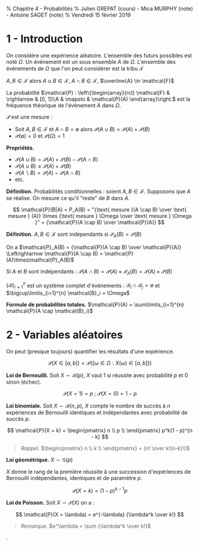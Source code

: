 % Chapitre 4 - Probabilités
% Julien GREPAT (cours) - Mica MURPHY (note) - Antoine SAGET (note)
% Vendredi 15 février 2019

# 1 - Introduction

On considère une expérience aléatoire.  L'ensemble des futurs possibles est noté $\Omega$. Un événement est un sous ensemble $A$ de $\Omega$. L'ensemble des événements de $\Omega$ que l'on peut considérer est la tribu $\mathcal{F}$

$A, B \in \mathcal{F}$ alors $A \cup B \in \mathcal{F}$, $A \cap B \in \mathcal{F}$, $\overline{A} \in \mathcal{F}$

La probabilité $\mathcal{P} : \left\{\begin{array}{rcl} \mathcal{F} & \rightarrow & [0, 1]\\A & \mapsto & \mathcal{P}(A) \end{array}\right.$ est la fréquence théorique de l'évènement $A$ dans $\Omega$.

$\mathcal{P}$ est une mesure :

- Soit $A, B \in \mathcal{F}$ et $A \cap B = \emptyset$ alors $\mathcal{P}(A \cup B) = \mathcal{P}(A) + \mathcal{P}(B)$
- $\mathcal{P}(\emptyset) = 0$ et $\mathcal{P}(\Omega) = 1$

**Propriétés.**
- $\mathcal{P}(A \cup B) = \mathcal{P}(A) + \mathcal{P}(B) - \mathcal{P}(A \cap B)$
- $\mathcal{P}(A \cup B) \leq \mathcal{P}(A) + \mathcal{P}(B)$
- $\mathcal{P}(A \backslash B) = \mathcal{P}(A) - \mathcal{P}(A \cap B)$
- etc.

**Définition.** Probabilités conditionnelles : soient $A, B \in \mathcal{F}$. Supposons que $A$ se réalise. On mesure ce qu'il "reste" de $B$ dans $A$.

$$
\mathcal{P}(B|A) = P_A(B) = "{\text{ mesure }(A \cap B) \over \text{ mesure } (A)} \times {\text{ mesure } \Omega \over \text{ mesure } \Omega }" = {\mathcal{P}(A \cap B) \over \mathcal{P}(A)}
$$

**Définition.** $A, B \in \mathcal{F}$ sont indépendants si $\mathcal{P}_A(B) = \mathcal{P}(B)$

On a $\mathcal{P}_A(B) = {\mathcal{P}(A \cap B) \over \mathcal{P}(A)} \Leftrightarrow \mathcal{P}(A \cap B) = \mathcal{P}(A)\times\mathcal{P}_A(B)$

Si $A$ et $B$ sont indépendants : $\mathcal{P}(A \cap B) = \mathcal{P}(A)\times\mathcal{P}_A(B) = \mathcal{P}(A) \times \mathcal{P}(B)$

$(\mathcal{B})_{i=1}^n$ est un système complet d'évènements : $\mathcal{B}_i \cap \mathcal{B}_j = \emptyset$ et $\bigcup\limits_{i=1}^{n}  \mathcal{B}_i = \Omega$

**Formule de probabilités totales.** $\mathcal{P}(A) = \sum\limits_{i=1}^{n} \mathcal{P}(A \cap \mathcal{B}_i)$

# 2 - Variables aléatoires

On peut (presque toujours) quantifier les résultats d'une expérience.

$$
\mathcal{P}(X \in [a, b]) = \mathcal{P}(\{\omega \in \Omega : X(\omega) \in [a, b]\})
$$

**Loi de Bernouilli.** Soit $X \sim \mathcal{B}(p)$, $X$ vaut $1$ si réussite avec probabilité $p$ et $0$ sinon (échec).

$$
\mathcal{P}(X = 1) = p\; ;\; \mathcal{P}(X = 0) = 1 - p
$$

**Loi binomiale.** Soit $X \sim \mathcal{B}(n, p)$, $X$ compte le nombre de succès à $n$ expériences de Bernouilli identiques et indépendantes avec probabilité de succès $p$.

$$
\mathcal{P}(X = k) = \begin{pmatrix}
n \\
p \\
\end{pmatrix} p^k(1 - p)^{n - k}
$$

> *Rappel.* $\begin{pmatrix}
n \\
k \\
\end{pmatrix} = {n! \over k!(n-k)!}$

**Loi géométrique.** $X \sim \mathcal{G}(p)$

$X$ donne le rang de la première réussite à une succession d'expériences de Bernouilli indépendantes, identiques et de paramètre $p$.

$$
\mathcal{P}(X = k) = (1 - p)^{k-1}p
$$

**Loi de Poisson.** Soit $X \sim \mathcal{P}(X)$ on a :

$$
\mathcal{P}(X = \lambda) = e^{-\lambda} {\lambda^k \over k!}
$$

> *Remarque.* $e^\lambda = \sum {\lambda^k \over k!}$











.
